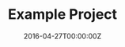 ---
title: Example Project
summary: An example of using the in-built project page.
tags:
  - Deep Learning
date: '2016-04-27T00:00:00Z'
---